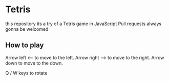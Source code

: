 # Tetris
this repository its a try of a Tetris game in JavaScript
Pull requests always gonna be welcomed

## How to play

Arrow left <-- to move to the left. 
Arrow right --> to move to the right. 
Arrow down      to move to the down. 

Q / W keys to rotate 

